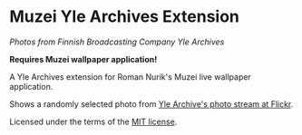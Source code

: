# Muzei Yle Archives Extension

*Photos from Finnish Broadcasting Company Yle Archives*

**Requires Muzei wallpaper application!**

A Yle Archives extension for Roman Nurik's Muzei live wallpaper application.

Shows a randomly selected photo from [Yle Archive's photo stream at Flickr](https://www.flickr.com/photos/ylearkisto/).

Licensed under the terms of the [MIT license](http://opensource.org/licenses/MIT).